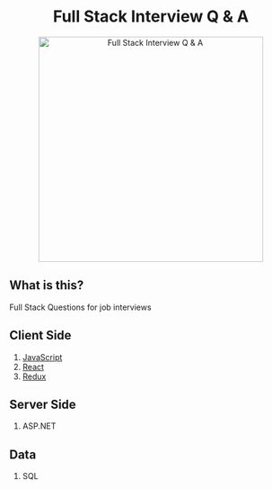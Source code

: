 <h1 align="center">
Full Stack Interview Q & A
</h1>
<div align="center"> 
    <img src="https://cdn.rawgit.com/monkey3310/full-stack-interview/master/assets/startup-life.svg" alt="Full Stack Interview Q & A" width="400"/>    
</div>

## What is this?
Full Stack Questions for job interviews 

## Client Side
1. [JavaScript](./qna/javascript.md)
2. [React](./qna/react.md)
3. [Redux](./qna/redux.md)

## Server Side
1. ASP.NET

## Data
1. SQL
